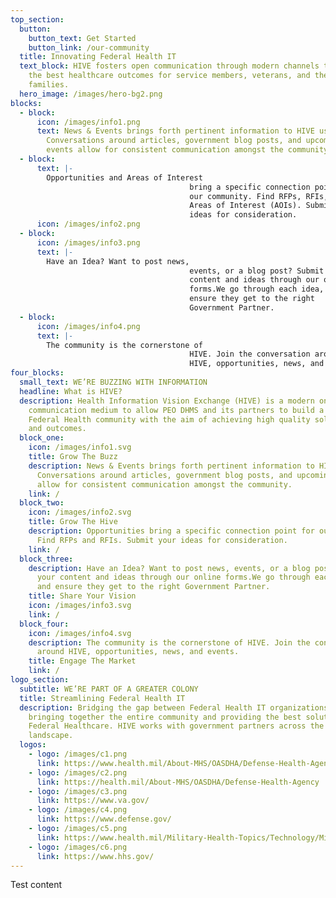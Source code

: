 ```yaml
---
top_section:
  button:
    button_text: Get Started
    button_link: /our-community
  title: Innovating Federal Health IT
  text_block: HIVE fosters open communication through modern channels to pursue
    the best healthcare outcomes for service members, veterans, and their
    families.
  hero_image: /images/hero-bg2.png
blocks:
  - block:
      icon: /images/info1.png
      text: News & Events brings forth pertinent information to HIVE users.
        Conversations around articles, government blog posts, and upcoming
        events allow for consistent communication amongst the community.
  - block:
      text: |-
        Opportunities and Areas of Interest
                                        bring a specific connection point for
                                        our community. Find RFPs, RFIs, and
                                        Areas of Interest (AOIs). Submit your
                                        ideas for consideration.
      icon: /images/info2.png
  - block:
      icon: /images/info3.png
      text: |-
        Have an Idea? Want to post news,
                                        events, or a blog post? Submit your
                                        content and ideas through our online
                                        forms.We go through each idea, and
                                        ensure they get to the right
                                        Government Partner.
  - block:
      icon: /images/info4.png
      text: |-
        The community is the cornerstone of
                                        HIVE. Join the conversation around
                                        HIVE, opportunities, news, and events.
four_blocks:
  small_text: WE’RE BUZZING WITH INFORMATION
  headline: What is HIVE?
  description: Health Information Vision Exchange (HIVE) is a modern online
    communication medium to allow PEO DHMS and its partners to build a stronger
    Federal Health community with the aim of achieving high quality solutions
    and outcomes.
  block_one:
    icon: /images/info1.svg
    title: Grow The Buzz
    description: News & Events brings forth pertinent information to HIVE users.
      Conversations around articles, government blog posts, and upcoming events
      allow for consistent communication amongst the community.
    link: /
  block_two:
    icon: /images/info2.svg
    title: Grow The Hive
    description: Opportunities bring a specific connection point for our community.
      Find RFPs and RFIs. Submit your ideas for consideration.
    link: /
  block_three:
    description: Have an Idea? Want to post news, events, or a blog post? Submit
      your content and ideas through our online forms.We go through each idea,
      and ensure they get to the right Government Partner.
    title: Share Your Vision
    icon: /images/info3.svg
    link: /
  block_four:
    icon: /images/info4.svg
    description: The community is the cornerstone of HIVE. Join the conversation
      around HIVE, opportunities, news, and events.
    title: Engage The Market
    link: /
logo_section:
  subtitle: WE’RE PART OF A GREATER COLONY
  title: Streamlining Federal Health IT
  description: Bridging the gap between Federal Health IT organizations is key to
    bringing together the entire community and providing the best solutions for
    Federal Healthcare. HIVE works with government partners across the Federal
    landscape.
  logos:
    - logo: /images/c1.png
      link: https://www.health.mil/About-MHS/OASDHA/Defense-Health-Agency/Defense-Healthcare-Management-Systems
    - logo: /images/c2.png
      link: https://health.mil/About-MHS/OASDHA/Defense-Health-Agency
    - logo: /images/c3.png
      link: https://www.va.gov/
    - logo: /images/c4.png
      link: https://www.defense.gov/
    - logo: /images/c5.png
      link: https://www.health.mil/Military-Health-Topics/Technology/Military-Electronic-Health-Record
    - logo: /images/c6.png
      link: https://www.hhs.gov/
---
```

Test content